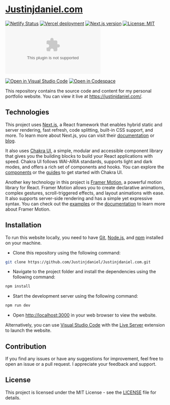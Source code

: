 # [Justinjdaniel.com](https://open.vscode.dev/Justinjdaniel/Justinjdaniel.com)

[![Netlify Status](https://api.netlify.com/api/v1/badges/161563c0-f086-473c-a2ed-d13c599183d4/deploy-status)](https://app.netlify.com/sites/justinjdaniel/deploys)
[![Vercel deployment](https://img.shields.io/github/deployments/Justinjdaniel/Justinjdaniel.com/production?label=vercel&logo=vercel&logoColor=white)](https://vercel.com/deployments/justinjdaniel.com)
[![Next.js version](https://img.shields.io/github/package-json/dependency-version/justinjdaniel/justinjdaniel.com/next/main?color=ff4088&label=next.js&logo=nextdotjs&logoColor=white)](https://nextjs.org/)
[![License: MIT](https://img.shields.io/badge/License-MIT-yellow.svg)](https://github.com/Justinjdaniel/Justinjdaniel.com/blob/main/LICENSE)
[![GitHub repo size](https://img.shields.io/github/repo-size/justinjdaniel/justinjdaniel.com?color=009cdf&label=repo%20size&logo=git&logoColor=white)](https://github.com/justinjdaniel/justinjdaniel.com)

[![Open in Visual Studio Code](https://img.shields.io/static/v1?logo=visualstudiocode&label=&message=Open%20in%20Visual%20Studio%20Code&labelColor=2c2c32&color=007acc&logoColor=007acc)](https://open.vscode.dev/Justinjdaniel/Justinjdaniel.com)
[![Open in Codespace](https://img.shields.io/static/v1?logo=github&label=&message=Open%20in%20Codespace&labelColor=2c2c32&color=0D597F&logoColor=white)](https://github.com/codespaces)

This repository contains the source code and content for my personal portfolio website. You can view it live at <https://justinjdaniel.com/>.

<!-- ## Features

- Responsive design
- Dark mode
- Customizable sections
- Animated transitions
- Contact form -->

## Technologies

This project uses [Next.js](https://nextjs.org/), a React framework that enables hybrid static and server rendering, fast refresh, code splitting, built-in CSS support, and more. To learn more about Next.js, you can visit their [documentation](https://nextjs.org/docs) or [blog](https://nextjs.org/blog).

It also uses [Chakra UI](https://chakra-ui.com/), a simple, modular and accessible component library that gives you the building blocks to build your React applications with speed. Chakra UI follows WAI-ARIA standards, supports light and dark modes, and offers a rich set of components and hooks. You can explore the [components](https://chakra-ui.com/docs/components) or the [guides](https://chakra-ui.com/guides) to get started with Chakra UI.

Another key technology in this project is [Framer Motion](https://www.framer.com/motion/), a powerful motion library for React. Framer Motion allows you to create declarative animations, complex gestures, scroll-triggered effects, and layout animations with ease. It also supports server-side rendering and has a simple yet expressive syntax. You can check out the [examples](https://www.framer.com/motion/examples/) or the [documentation](https://www.framer.com/motion/documentation/) to learn more about Framer Motion.

## Installation

To run this website locally, you need to have [Git](https://git-scm.com/), [Node.js](https://nodejs.org/en/), and [npm](https://www.npmjs.com/) installed on your machine.

- Clone this repository using the following command:

```bash
git clone https://github.com/Justinjdaniel/Justinjdaniel.com.git
```

- Navigate to the project folder and install the dependencies using the following command:

```bash
npm install
```

- Start the development server using the following command:

```bash
npm run dev
```

- Open <http://localhost:3000> in your web browser to view the website.

Alternatively, you can use [Visual Studio Code](https://code.visualstudio.com/) with the [Live Server](https://marketplace.visualstudio.com/items?itemName=ritwickdey.LiveServer) extension to launch the website.

## Contribution

If you find any issues or have any suggestions for improvement, feel free to open an issue or a pull request. I appreciate your feedback and support.

## License

This project is licensed under the MIT License - see the [LICENSE](https://github.com/Justinjdaniel/Justinjdaniel.com/blob/main/LICENSE) file for details.
